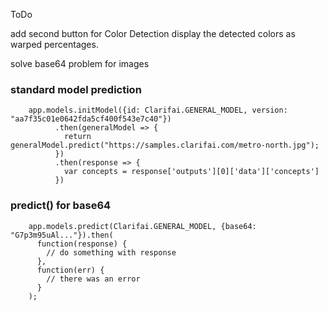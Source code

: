 ToDo

add second button for Color Detection
	display the detected colors as warped percentages.

solve base64 problem for images

### standard model prediction

```
	app.models.initModel({id: Clarifai.GENERAL_MODEL, version: "aa7f35c01e0642fda5cf400f543e7c40"})
	      .then(generalModel => {
	        return generalModel.predict("https://samples.clarifai.com/metro-north.jpg");
	      })
	      .then(response => {
	        var concepts = response['outputs'][0]['data']['concepts']
	      })
```

### predict() for base64
```
	app.models.predict(Clarifai.GENERAL_MODEL, {base64: "G7p3m95uAl..."}).then(
	  function(response) {
	    // do something with response
	  },
	  function(err) {
	    // there was an error
	  }
	);
```


